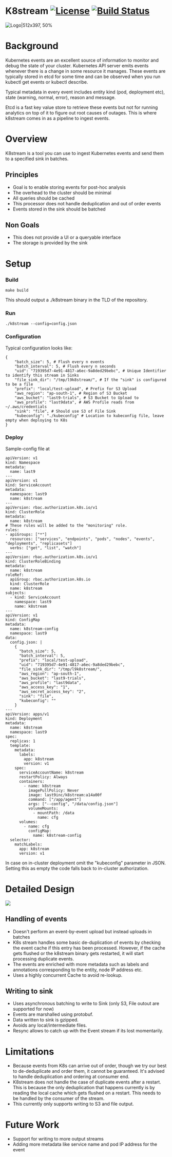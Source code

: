 # K8stream [![License](https://img.shields.io/badge/License-Apache%202.0-blue.svg)](https://opensource.org/licenses/Apache-2.0) [![Build Status](https://travis-ci.com/last9/k8stream.svg?branch=master)](https://travis-ci.com/last9/k8stream)

![Logo|512x397, 50%](images/photo_2020-04-17_20-09-55.jpg)

# Background

Kubernetes events are an excellent source of information to monitor and debug the state of your cluster. Kubernetes API server emits events whenever there is a change in some resource it manages. These events are typically stored in etcd for some time and can be observed when you run kubectl get events or kubectl describe. 

Typical metadata in every event includes entity kind (pod, deployment etc), state (warning, normal, error), reason and message. 

Etcd is a fast key value store to retrieve these events but not for running analytics on top of it to figure out root causes of outages. This is where k8stream comes in as a pipeline to ingest events. 

# Overview

K8stream is a tool you can use to ingest Kubernetes events and send them to a specified sink in batches.

## Principles

- Goal is to enable storing events for post-hoc analysis
- The overhead to the cluster should be minimal
- All queries should be cached
- This processor does not handle deduplication and out of order events
- Events stored in the sink should be batched

## Non Goals

- This does not provide a UI or a queryable interface
- The storage is provided by the sink

# Setup

### Build

    make build

This should output a ./k8stream binary in the TLD of the repository.

### Run

    ./k8stream --config=config.json

### Configuration

Typical configuration looks like:

    {
        "batch_size": 5, # Flush every n events
        "batch_interval": 5, # Flush every n seconds
        "uid": "719395d7-4e91-4817-a6ec-9a8ded29bebc", # Unique Identifier to identify this stream in Sinks
        "file_sink_dir": "/tmp/l9k8stream/", # If the "sink" is configured to be a file
        "prefix": "local/test-upload", # Prefix for S3 Upload
        "aws_region": "ap-south-1", # Region of S3 Bucket
        "aws_bucket": "last9-trials", # S3 Bucket to Upload to
        "aws_profile": "last9data", # AWS Profile reads from ~/.aws/credentials
        "sink": "file", # Should use S3 of File Sink
        "kubeconfig": "./kubeconfig" # Location to kubeconfig file, leave empty when deploying to K8s
    }

### Deploy

Sample-config file at 

    apiVersion: v1
    kind: Namespace
    metadata:
      name: last9
    ---
    apiVersion: v1
    kind: ServiceAccount
    metadata:
      namespace: last9
      name: k8stream
    ---
    apiVersion: rbac.authorization.k8s.io/v1
    kind: ClusterRole
    metadata:
      name: k8stream
    # These rules will be added to the "monitoring" role.
    rules:
    - apiGroups: ["*"]
      resources: ["services", "endpoints", "pods", "nodes", "events", "deployments", "replicasets"]
      verbs: ["get", "list", "watch"]
    ---
    apiVersion: rbac.authorization.k8s.io/v1
    kind: ClusterRoleBinding
    metadata:
      name: k8stream
    roleRef:
      apiGroup: rbac.authorization.k8s.io
      kind: ClusterRole
      name: k8stream
    subjects:
      - kind: ServiceAccount
        namespace: last9
        name: k8stream
    ---
    apiVersion: v1
    kind: ConfigMap
    metadata:
      name: k8stream-config
      namespace: last9
    data:
      config.json: |
        {
          "batch_size": 5,
          "batch_interval": 5,
          "prefix": "local/test-upload",
          "uid": "719395d7-4e91-4817-a6ec-9a8ded29bebc",
          "file_sink_dir": "/tmp/l9k8stream/",
          "aws_region": "ap-south-1",
          "aws_bucket": "last9-trials",
          "aws_profile": "last9data",
          "aws_access_key": "1",
          "aws_secret_access_key": "2",
          "sink": "file",
          "kubeconfig": ""
        }
    ---
    apiVersion: apps/v1
    kind: Deployment
    metadata:
      name: k8stream
      namespace: last9
    spec:
      replicas: 1
      template:
        metadata:
          labels:
            app: k8stream
            version: v1
        spec:
          serviceAccountName: k8stream
          restartPolicy: Always
          containers:
            - name: k8stream
              imagePullPolicy: Never
              image: last9inc/k8stream:a14a00f
              command: ["/app/agent"]
              args: ["--config", "/data/config.json"]
              volumeMounts:
                - mountPath: /data
                  name: cfg
          volumes:
            - name: cfg
              configMap:
                name: k8stream-config
      selector:
        matchLabels:
          app: k8stream
          version: v1


In case on in-cluster deployment omit the "kubeconfig" parameter in JSON. Setting this as empty the code falls back to in-cluster authorization.

# Detailed Design
![](images/k8stream.jpg)


## Handling of events

- Doesn't perform an event-by-event upload but instead uploads in batches
- K8s stream handles some basic de-duplication of events by checking the event cache if this entry has been processed.  However, if the cache gets flushed or the k8stream binary gets restarted, it will start processing duplicate events.
- The events are enriched with more metadata such as labels and annotations corresponding to the entity, node IP address etc.
- Uses a highly concurrent Cache to avoid re-lookup.

## Writing to sink

- Uses asynchronous batching to write to Sink (only S3, File outout are supported for now)
- Events are marshalled using protobuf.
- Data written to sink is gzipped.
- Avoids any local/intermediate files.
- Resync allows to catch up with the Event stream if its lost momentarily.

# Limitations

- Because events from K8s can arrive out of order, though we try our best to de-deduplicate and order them, it cannot be guaranteed. It's advised to handle deduplication and ordering at consumer end.
- K8stream does not handle the case of duplicate events after  a restart. This is because the only deduplication that happens currently is by reading the local cache which gets flushed on a restart. This needs to be handled by the consumer of the stream.
- This currently only supports writing to S3 and file output.

# Future Work

- Support for writing to more output streams
- Adding more metadata like service name and pod IP address for the event
